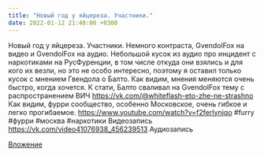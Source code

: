 ```yaml
---
title: "Новый год у яйцереза. Участники."
date: 2022-01-12 21:40:00 +0300
---
```


Новый год у яйцереза. Участники.
Немного контраста, GvendolFox на видео и GvendolFox на аудио. Небольшой кусок из аудио про инцидент с наркотиками на РусФуренции, в том числе откуда они взялись и для кого их везли, но это не особо интересно, поэтому я оставил только кусок с мнением Гвендола о Балто.
Как видим, мнения меняются очень быстро, когда хочется.
К стати, Балто сваливал на GvendolFox тему с распространением ВИЧ https://vk.com/@whiteflash-eto-zhe-ne-strashno
Как видим, фурри сообщество, особенно Московское, очень гибкое и легко прогибаемое.
https://www.youtube.com/watch?v=f2ferIynjqo
#furry #фурри #москва #наркотики
Видеозапись
https://vk.com/video41076938_456239513
Аудиозапись

[Вложение](https://vk.com/video41076938_456239513)

